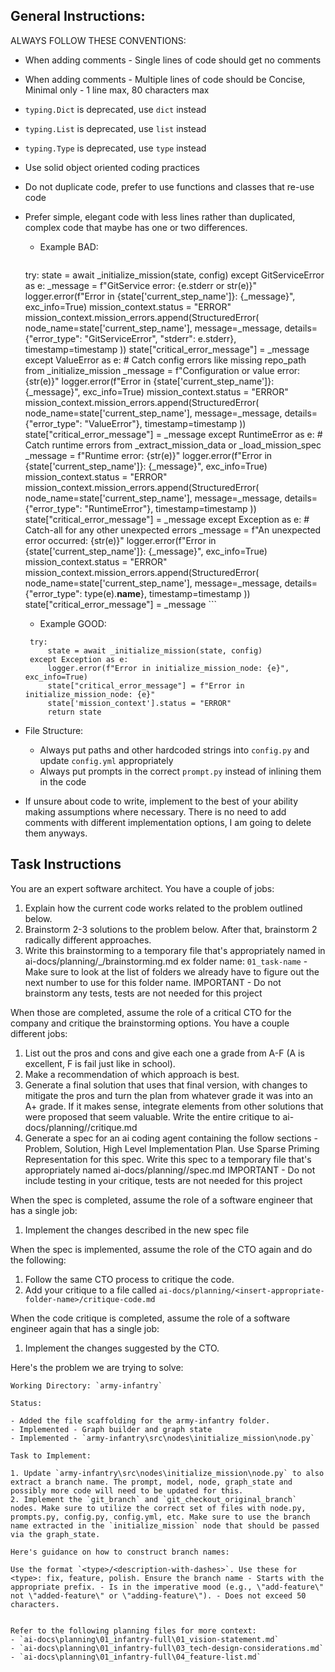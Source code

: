 ## General Instructions:
ALWAYS FOLLOW THESE CONVENTIONS:
 - When adding comments - Single lines of code should get no comments
 - When adding comments - Multiple lines of code should be Concise, Minimal only - 1 line max, 80 characters max 
 - `typing.Dict` is deprecated, use `dict` instead
 - `typing.List` is deprecated, use `list` instead
 - `typing.Type` is deprecated, use `type` instead
 - Use solid object oriented coding practices
 - Do not duplicate code, prefer to use functions and classes that re-use code
 - Prefer simple, elegant code with less lines rather than duplicated, complex code that maybe has one or two differences.
   - Example BAD: 
     ```
	try:
        state = await _initialize_mission(state, config)
    except GitServiceError as e:
        _message = f"GitService error: {e.stderr or str(e)}"
        logger.error(f"Error in {state['current_step_name']}: {_message}", exc_info=True)
        mission_context.status = "ERROR"
        mission_context.mission_errors.append(StructuredError(
            node_name=state['current_step_name'], message=_message,
            details={"error_type": "GitServiceError", "stderr": e.stderr}, 
            timestamp=timestamp
        ))
        state["critical_error_message"] = _message
    except ValueError as e: # Catch config errors like missing repo_path from _initialize_mission
        _message = f"Configuration or value error: {str(e)}"
        logger.error(f"Error in {state['current_step_name']}: {_message}", exc_info=True)
        mission_context.status = "ERROR"
        mission_context.mission_errors.append(StructuredError(
            node_name=state['current_step_name'], message=_message,
            details={"error_type": "ValueError"}, 
            timestamp=timestamp
        ))
        state["critical_error_message"] = _message
    except RuntimeError as e: # Catch runtime errors from _extract_mission_data or _load_mission_spec
        _message = f"Runtime error: {str(e)}"
        logger.error(f"Error in {state['current_step_name']}: {_message}", exc_info=True)
        mission_context.status = "ERROR"
        mission_context.mission_errors.append(StructuredError(
            node_name=state['current_step_name'], message=_message,
            details={"error_type": "RuntimeError"}, 
            timestamp=timestamp
        ))
        state["critical_error_message"] = _message
    except Exception as e: # Catch-all for any other unexpected errors
        _message = f"An unexpected error occurred: {str(e)}"
        logger.error(f"Error in {state['current_step_name']}: {_message}", exc_info=True)
        mission_context.status = "ERROR"
        mission_context.mission_errors.append(StructuredError(
            node_name=state['current_step_name'], message=_message,
            details={"error_type": type(e).__name__}, 
            timestamp=timestamp
        ))
        state["critical_error_message"] = _message
		``` 

   - Example GOOD:
   ```
    try:
        state = await _initialize_mission(state, config)
    except Exception as e:
        logger.error(f"Error in initialize_mission_node: {e}", exc_info=True)
        state["critical_error_message"] = f"Error in initialize_mission_node: {e}"
        state['mission_context'].status = "ERROR"
        return state
	```

  - File Structure:
    - Always put paths and other hardcoded strings into `config.py` and update `config.yml` appropriately
    - Always put prompts in the correct `prompt.py` instead of inlining them in the code

  - If unsure about code to write, implement to the best of your ability making assumptions where necessary. There is no need to add comments with different implementation options, I am going to delete them anyways.

## Task Instructions

You are an expert software architect. You have a couple of jobs:

1. Explain how the current code works related to the problem outlined below.
2. Brainstorm 2-3 solutions to the problem below. After that, brainstorm 2 radically different approaches.
3. Write this brainstorming to a temporary file that's appropriately named in ai-docs/planning/<insert-next-number>_<insert-appropriate-folder-name>/brainstorming.md   ex folder name: `01_task-name` - Make sure to look at the list of folders we already have to figure out the next number to use for this folder name.
  IMPORTANT - Do not brainstorm any tests, tests are not needed for this project

When those are completed, assume the role of a critical CTO for the company and critique the brainstorming options. You have a couple different jobs:

1. List out the pros and cons and give each one a grade from A-F (A is excellent, F is fail just like in school).
2. Make a recommendation of which approach is best.
3. Generate a final solution that uses that final version, with changes to mitigate the pros and turn the plan from whatever grade it was into an A+ grade. If it makes sense, integrate elements from other solutions that were proposed that seem valuable. Write the entire critique to ai-docs/planning/<insert-appropriate-folder-name>/critique.md
4. Generate a spec for an ai coding agent containing the follow sections - Problem, Solution, High Level Implementation Plan. Use Sparse Priming Representation for this spec. Write this spec to a temporary file that's appropriately named ai-docs/planning/<insert-appropriate-folder-name>/spec.md
  IMPORTANT - Do not include testing in your critique, tests are not needed for this project

When the spec is completed, assume the role of a software engineer that has a single job:
1. Implement the changes described in the new spec file

When the spec is implemented, assume the role of the CTO again and do the following:
1. Follow the same CTO process to critique the code.
2. Add your critique to a file called `ai-docs/planning/<insert-appropriate-folder-name>/critique-code.md`

When the code critique is completed, assume the role of a software engineer again that has a single job:
1. Implement the changes suggested by the CTO.

Here's the problem we are trying to solve:

```
Working Directory: `army-infantry`

Status:

- Added the file scaffolding for the army-infantry folder. 
- Implemented - Graph builder and graph state
- Implemented - `army-infantry\src\nodes\initialize_mission\node.py`

Task to Implement:

1. Update `army-infantry\src\nodes\initialize_mission\node.py` to also extract a branch name. The prompt, model, node, graph_state and possibly more code will need to be updated for this.
2. Implement the `git_branch` and `git_checkout_original_branch` nodes. Make sure to utilize the correct set of files with node.py, prompts.py, config.py, config.yml, etc. Make sure to use the branch name extracted in the `initialize_mission` node that should be passed via the graph_state.

Here's guidance on how to construct branch names:

Use the format `<type>/<description-with-dashes>`. Use these for <type>: fix, feature, polish. Ensure the branch name - Starts with the appropriate prefix. - Is in the imperative mood (e.g., \"add-feature\" not \"added-feature\" or \"adding-feature\"). - Does not exceed 50 characters.


Refer to the following planning files for more context:
- `ai-docs\planning\01_infantry-full\01_vision-statement.md`
- `ai-docs\planning\01_infantry-full\03_tech-design-considerations.md`
- `ai-docs\planning\01_infantry-full\04_feature-list.md`
```